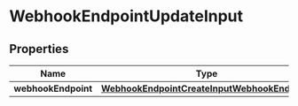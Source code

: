 

# WebhookEndpointUpdateInput


## Properties

| Name | Type | Description | Notes |
|------------ | ------------- | ------------- | -------------|
|**webhookEndpoint** | [**WebhookEndpointCreateInputWebhookEndpoint**](WebhookEndpointCreateInputWebhookEndpoint.md) |  |  [optional] |



